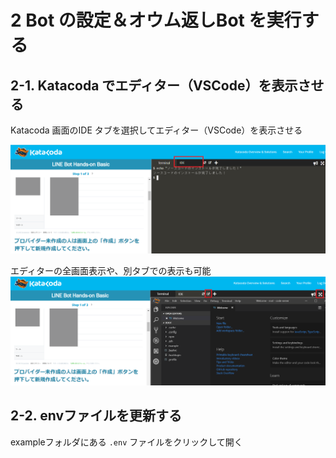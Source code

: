 # 2 Bot の設定＆オウム返しBot を実行する

## 2-1. Katacoda でエディター（VSCode）を表示させる

Katacoda 画面のIDE タブを選択してエディター（VSCode）を表示させる

![エディター（VSCode）を表示させる](https://raw.githubusercontent.com/sumihiro3/katacoda-scenarios/master/LineBotBasicCourse/LineBotBasicScenario/images/KatacodaIDETab.png)

エディターの全画面表示や、別タブでの表示も可能
![エディター（VSCode）を表示させる](https://raw.githubusercontent.com/sumihiro3/katacoda-scenarios/master/LineBotBasicCourse/LineBotBasicScenario/images/KatacodaIDETabOpened.png)


## 2-2. envファイルを更新する
exampleフォルダにある `.env` ファイルをクリックして開く



